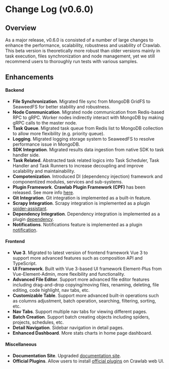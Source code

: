 # Change Log (v0.6.0)

## Overview

As a major release, v0.6.0 is consisted of a number of large changes to enhance the performance, scalability, robustness and usability of Crawlab. This beta version is theoretically more robust than older versions mainly in task execution, files synchronization and node management, yet we still recommend users to thoroughly run tests with various samples.

## Enhancements

#### Backend

- **File Synchronization**. Migrated file sync from MongoDB GridFS to SeaweedFS for better stability and robustness.
- **Node Communication**. Migrated node communication from Redis-based RPC to gRPC. Worker nodes indirectly interact with MongoDB by making gRPC calls to the master node.
- **Task Queue**. Migrated task queue from Redis list to MongoDB collection to allow more flexibility (e.g. priority queue).
- **Logging**. Migrated logging storage system to SeaweedFS to resolve performance issue in MongoDB.
- **SDK Integration**. Migrated results data ingestion from native SDK to task handler side.
- **Task Related**. Abstracted task related logics into Task Scheduler, Task Handler and Task Runners to increase decoupling and improve scalability and maintainability.
- **Compotenization**. Introduced DI (dependency injection) framework and componentized modules, services and sub-systems.
- **Plugin Framework**. **Crawlab Plugin Framework (CPF)** has been released. See more info [here](https://docs.crawlab.cn/en/guide/plugin/).
- **Git Integration**. Git integration is implemented as a built-in feature.
- **Scrapy Integration**. Scrapy integration is implemented as a plugin [spider-assistant](https://docs.crawlab.cn/en/guide/plugin/plugin-spider-assistant).
- **Dependency Integration**. Dependency integration is implemented as a plugin [dependency](https://docs.crawlab.cn/en/guide/plugin/plugin-dependency).
- **Notifications**. Notifications feature is implemented as a plugin [notification](https://docs.crawlab.cn/en/guide/plugin/plugin-notification).

#### Frontend

- **Vue 3**. Migrated to latest version of frontend framework Vue 3 to support more advanced features such as composition API and TypeScript.
- **UI Framework**. Built with Vue 3-based UI framework Element-Plus from Vue-Element-Admin, more flexibility and functionality.
- **Advanced File Editor**. Support more advanced file editor features including drag-and-drop copying/moving files, renaming, deleting, file editing, code highlight, nav tabs, etc.
- **Customizable Table**. Support more advanced built-in operations such as columns adjustment, batch operation, searching, filtering, sorting, etc.
- **Nav Tabs**. Support multiple nav tabs for viewing different pages.
- **Batch Creation**. Support batch creating objects including spiders, projects, schedules, etc.
- **Detail Navigation**. Sidebar navigation in detail pages.
- **Enhanced Dashboard**. More stats charts in home page dashboard.

#### Miscellaneous

- **Documentation Site**. Upgraded [documentation site](https://docs.crawlab.cn/en).
- **Official Plugins**. Allow users to install [official plugins](https://docs.crawlab.cn/en/guide/plugin/) on Crawlab web UI.
